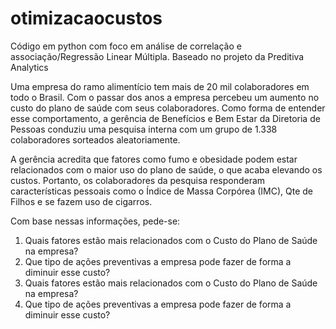 # otimizacaocustos
Código em python com foco em análise de correlação e associação/Regressão Linear Múltipla. Baseado no projeto da Preditiva Analytics

Uma empresa do ramo alimentício tem mais de 20 mil colaboradores em todo o Brasil. Com o passar dos anos a empresa percebeu um aumento no custo do plano de saúde com seus colaboradores. Como forma de entender esse comportamento, a gerência de Benefícios e Bem Estar da Diretoria de Pessoas conduziu uma pesquisa interna com um grupo de 1.338 colaboradores sorteados aleatoriamente.

A gerência acredita que fatores como fumo e obesidade podem estar relacionados com o maior uso do plano de saúde, o que acaba elevando os custos. Portanto, os colaboradores da pesquisa responderam características pessoais como o Índice de Massa Corpórea (IMC), Qte de Filhos e se fazem uso de cigarros.

Com base nessas informações, pede-se:
1. Quais fatores estão mais relacionados com o Custo do Plano de Saúde na empresa?
2. Que tipo de ações preventivas a empresa pode fazer de forma a diminuir esse custo?
3. Quais fatores estão mais relacionados com o Custo do Plano de Saúde na empresa?
4. Que tipo de ações preventivas a empresa pode fazer de forma a diminuir esse custo?
